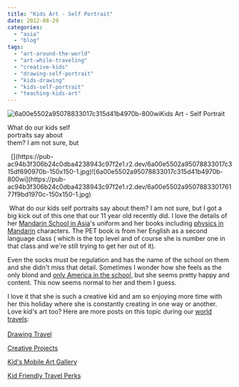 ```yaml
---
title: "Kids Art - Self Portrait"
date: 2012-08-29
categories: 
  - "asia"
  - "blog"
tags: 
  - "art-around-the-world"
  - "art-while-traveling"
  - "creative-kids"
  - "drawing-self-portrait"
  - "kids-drawing"
  - "kids-self-portrait"
  - "teaching-kids-art"
---
```


[](https://pub-ac94b3f306b24c0dba4238943c97f2e1.r2.dev/6a00e5502a9507883301761754ecb9970c.jpg)![6a00e5502a95078833017c315d41b4970b-800wi](https://pub-ac94b3f306b24c0dba4238943c97f2e1.r2.dev/6a00e5502a95078833017744661a8b970d-150x150-1.jpg)Kids Art - Self Portrait  
  
What do our kids self  
portraits say about  
them? I am not sure, but

<!--more-->   [](https://pub-ac94b3f306b24c0dba4238943c97f2e1.r2.dev/6a00e5502a95078833017c315df690970b-150x150-1.jpg)![6a00e5502a95078833017c315d41b4970b-800wi](https://pub-ac94b3f306b24c0dba4238943c97f2e1.r2.dev/6a00e5502a950788330176177f9bd1970c-150x150-1.jpg)  

 What do our kids self portraits say about them? I am not sure, but I got a big kick out of this one that our 11 year old recently did. I love the details of her [Mandarin School in Asia](http://soultravelers3new.local/2012/06/why-learn-mandarin-in-tropical-asia-penang.html "Mandarin school in Asia")'s uniform and her books including [physics in Mandarin](http://soultravelers3new.local/2012/07/chinese-school-in-asia-11-year-old-american-doing-physics-in-mandarin.html "physics in Mandarin") characters. The PET book is from her English as a second language class ( which is the top level and of course she is number one in that class and we're still trying to get her out of it).  
  
Even the socks must be regulation and has the name of the school on them and she didn't miss that detail. Sometimes I wonder how she feels as the only blond and [only America in the school](http://soultravelers3new.local/2011/01/only-american-girl-in-an-all-mandarin-school-chinese-immersion-in-language-culture-through-school.html "only American in the Chinese school in Asia"), but she seems pretty happy and content. This now seems normal to her and them I guess.  
  
I love it that she is such a creative kid and am so enjoying more time with her this holiday where she is constantly creating in one way or another. Love kid's art too? Here are more posts on this topic during our [world travels](http://soultravelers3new.local/2011/01/only-american-girl-in-an-all-mandarin-school-chinese-immersion-in-language-culture-through-school.html "world travels"):  
[  
Drawing Travel](http://soultravelers3new.local/2011/06/arttravel-kids-jordan.html "drawing travel")  
  
[Creative Projects](http://soultravelers3new.local/2007/02/creative-projec.html "kids creative projects")  
  
[Kid's Mobile Art Gallery](http://soultravelers3new.local/2008/07/mobile-mozart-a.html "kids mobile art gallery")  
  
[Kid Friendly Travel Perks](http://soultravelers3new.local/2012/03/kid-friendly-travel-perks.html "kid friendly travel perks")
